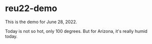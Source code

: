 # reu22-demo
This is the demo for June 28, 2022.

Today is not so hot, only 100 degrees.  But for Arizona,
it's really humid today.
